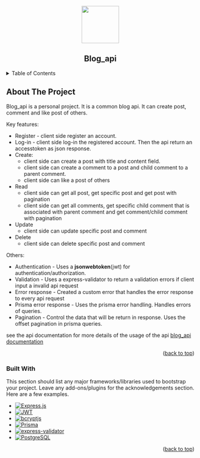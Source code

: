<!-- PROJECT LOGO -->
<br />
<div align="center">
  <image src="https://github.com/user-attachments/assets/b3dc80ba-8804-4cbd-bc6b-dd31fbb679ba" width="100px"/>
  <h2 align="center">Blog_api</h2>
</div>

<!-- TABLE OF CONTENTS -->
<details>
  <summary>Table of Contents</summary>
  <ol>
    <li>
      <a href="#about-the-project">About The Project</a>
      <ul>
        <li><a href="#built-with">Built With</a></li>
      </ul>
    </li>
    <li>
      <a href="#getting-started">Getting Started</a>
      <ul>
        <li><a href="#prerequisites">Prerequisites</a></li>
        <li><a href="#installation">Installation</a></li>
      </ul>
    </li>
    <li><a href="#usage">Usage</a></li>
    <li><a href="#roadmap">Roadmap</a></li>
    <li><a href="#contributing">Contributing</a></li>
    <li><a href="#license">License</a></li>
    <li><a href="#contact">Contact</a></li>
    <li><a href="#acknowledgments">Acknowledgments</a></li>
  </ol>
</details>

<!-- ABOUT THE PROJECT -->
## About The Project

Blog_api is a personal project. It is a common blog api. It can create post, comment and like post of others.

Key features:
* Register - client side register an account.
* Log-in - client side log-in the registered account. Then the api return an accesstoken as json response.
* Create:
  - client side can create a post with title and content field.
  - client side can create a comment to a post and child comment to a parent comment.
  - client side can like a post of others
* Read
  - client side can get all post, get specific post and get post with pagination 
  - client side can get all comments, get specific child comment that is associated with parent comment and get comment/child comment with pagination
* Update
  - client side can update specific post and comment
* Delete
  - client side can delete specific post and comment

Others:
* Authentication - Uses a **jsonwebtoken**(jwt) for authentication/authorization.
* Validation - Uses a express-validator to return a validation errors if client input a invalid api request
* Error response - Created a custom error that handles the error response to every api request
* Prisma error response - Uses the prisma error handling. Handles errors of queries.
* Pagination - Control the data that will be return in response. Uses the offset pagination in prisma queries.

see the api documentation for more details of the usage of the api
[blog_api documentation](https://docs.google.com/document/d/1EVqc4WGtDFdJLphWsGHcV_4ZYO8gyRR61GWRmNNHdeE/edit?tab=t.0)

<p align="right">(<a href="#readme-top">back to top</a>)</p>

### Built With

This section should list any major frameworks/libraries used to bootstrap your project. Leave any add-ons/plugins for the acknowledgements section. Here are a few examples.
<!-- BADGES -->
* [![Express.js][Express.js-badge]][Express.js-url]
* [![JWT][JWT-badge]][JWT-url]
* [![bcryptjs][bcryptjs-badge]][bcryptjs-url]
* [![Prisma][Prisma-badge]][Prisma-url]
* [![express-validator][express-validator-badge]][express-validator-url]
* [![PostgreSQL][PostgreSQL-badge]][PostgreSQL-url]

<!-- BADGES -->
[Express.js-badge]: https://img.shields.io/badge/Express.js-000000?style=for-the-badge&logo=express&logoColor=white
[Express.js-url]: https://expressjs.com/

[JWT-badge]: https://img.shields.io/badge/JWT-FFB600?style=for-the-badge&logo=jsonwebtokens&logoColor=black
[JWT-url]: https://jwt.io/

[bcryptjs-badge]: https://img.shields.io/badge/bcryptjs-003A70?style=for-the-badge
[bcryptjs-url]: https://www.npmjs.com/package/bcryptjs

[Prisma-badge]: https://img.shields.io/badge/Prisma-2D3748?style=for-the-badge&logo=prisma&logoColor=white
[Prisma-url]: https://www.prisma.io/

[express-validator-badge]: https://img.shields.io/badge/express--validator-6A1B9A?style=for-the-badge
[express-validator-url]: https://express-validator.github.io/docs/

[PostgreSQL-badge]: https://img.shields.io/badge/PostgreSQL-336791?style=for-the-badge&logo=postgresql&logoColor=white
[PostgreSQL-url]: https://www.postgresql.org/

<p align="right">(<a href="#readme-top">back to top</a>)</p>

